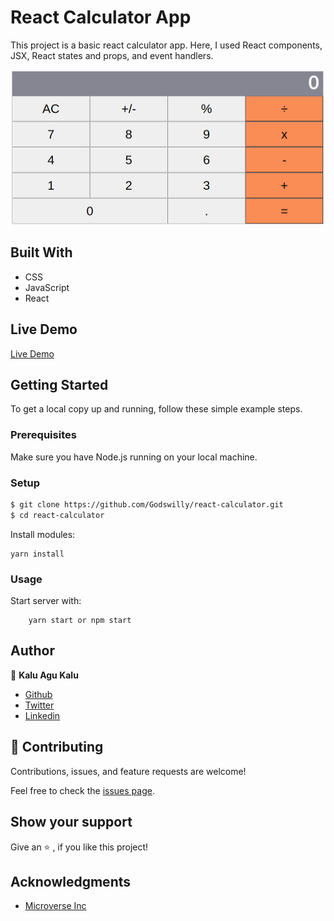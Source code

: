 # React Calculator App
This project is a basic react calculator app. Here, I used React components, JSX, React states and props, and event handlers.

![screenshot](Screenshot.png)

## Built With
- CSS
- JavaScript
- React

## Live Demo
[Live Demo](https://vibrant-meitner-dd0695.netlify.app/)

## Getting Started 
To get a local copy up and running, follow these simple example steps.

### Prerequisites

Make sure you have Node.js  running on your local machine.

### Setup

~~~bash
$ git clone https://github.com/Godswilly/react-calculator.git
$ cd react-calculator
~~~

Install modules:

```
yarn install
```

### Usage

Start server with:

```
    yarn start or npm start
```

## Author

👤 **Kalu Agu Kalu**

- [Github](https://github.com/Godswilly)
- [Twitter](https://twitter.com/KaluAguKalu17)
- [Linkedin](https://www.linkedin.com/in/kalu-agu-kalu/)

## 🤝 Contributing

Contributions, issues, and feature requests are welcome!

Feel free to check the [issues page](https://github.com/Godswilly/react-calculator/issues).

## Show your support

Give an ⭐️ , if you like this project!

## Acknowledgments
- [Microverse Inc](https://www.microverse.org/)